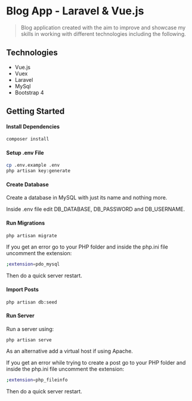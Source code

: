 # Blog App - Laravel & Vue.js

> Blog application created with the aim to improve and showcase my skills in working with different technologies including the following.

## Technologies
- Vue.js
- Vuex
- Laravel
- MySql
- Bootstrap 4

## Getting Started

#### Install Dependencies
``` bash
composer install
```

#### Setup .env File
``` bash
cp .env.example .env
php artisan key:generate
```

#### Create Database
Create a database in MySQL with just its name and nothing more.

Inside .env file edit DB_DATABASE, DB_PASSWORD and DB_USERNAME.

#### Run Migrations
``` bash
php artisan migrate
```
If you get an error go to your PHP folder and inside the php.ini file uncomment the extension:
``` bash
;extension=pdo_mysql
```
Then do a quick server restart.

#### Import Posts
``` bash
php artisan db:seed
```

#### Run Server
Run a server using:
``` bash
php artisan serve
```
As an alternative add a virtual host if using Apache.

If you get an error while trying to create a post go to your PHP folder and inside the php.ini file uncomment the extension:
``` bash
;extension=php_fileinfo
```
Then do a quick server restart.